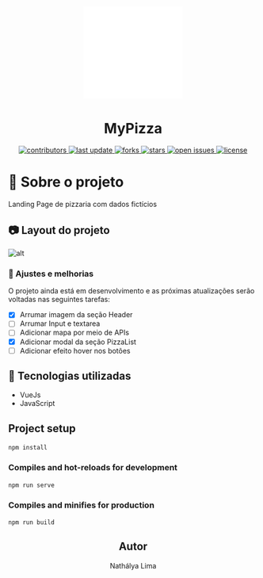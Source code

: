 <div align="center">
  <img src="src/assets/logo.svg" alt="logo" width="200" height="auto" />
<h1>MyPizza</h1>


  <p>
    <a href="https://github.com/nathalyadev/mypizza/graphs/contributors">
      <img src="https://img.shields.io/github/contributors/nathalyadev/mypizza" alt="contributors" />
    </a>
    <a href="">
      <img src="https://img.shields.io/github/last-commit/nathalyadev/mypizza" alt="last update" />
    </a>
    <a href="https://github.com/nathalyadev/mypizza/network/members">
      <img src="https://img.shields.io/github/forks/nathalyadev/mypizza" alt="forks" />
    </a>
    <a href="https://github.com/nathalyadev/mypizza/stargazers">
      <img src="https://img.shields.io/github/stars/nathalyadev/mypizza" alt="stars" />
    </a>
    <a href="https://github.com/nathalyadev/mypizza/issues/">
      <img src="https://img.shields.io/github/issues/nathalyadev/mypizza" alt="open issues" />
    </a>
    <a href="https://github.com/nathalyadev/mypizza/blob/master/LICENSE">
      <img src="https://img.shields.io/github/license/nathalyadev/mypizza.svg" alt="license" />
    </a>
  </p>
    

</div>

# :star2: Sobre o projeto
Landing Page de pizzaria com dados fictícios 
## :camera: Layout do projeto
![alt](https://github.com/nathalyadev/mypizza/blob/main/assets/screenshotPage.png)


### :compass: Ajustes e melhorias

O projeto ainda está em desenvolvimento e as próximas atualizações serão voltadas nas seguintes tarefas:

- [x] Arrumar imagem da seção Header
- [ ] Arrumar Input e textarea
- [ ] Adicionar mapa por meio de APIs
- [X] Adicionar modal da seção PizzaList
- [ ] Adicionar efeito hover nos botões

## :space_invader: Tecnologias utilizadas

- VueJs
- JavaScript

## Project setup

```
npm install
```

### Compiles and hot-reloads for development

```
npm run serve
```

### Compiles and minifies for production

```
npm run build
```

<h2 align="center">Autor</h2>
<p align="center">Nathálya Lima </p>
